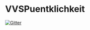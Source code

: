 # VVSPuentklichkeit

[![Gitter](https://badges.gitter.im/Join%20Chat.svg)](https://gitter.im/stz-online/VVSPuentklichkeit?utm_source=badge&utm_medium=badge&utm_campaign=pr-badge&utm_content=badge)
